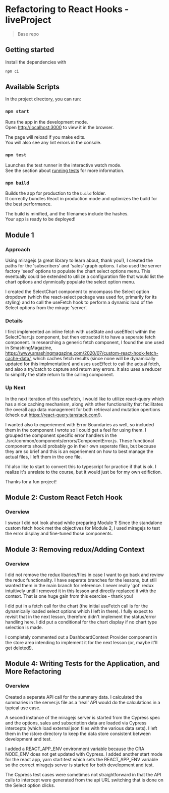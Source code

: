 # Refactoring to React Hooks - liveProject
> Base repo

## Getting started

Install the dependencies with

```bash
npm ci
```

## Available Scripts

In the project directory, you can run:

### `npm start`

Runs the app in the development mode.<br />
Open [http://localhost:3000](http://localhost:3000) to view it in the browser.

The page will reload if you make edits.<br />
You will also see any lint errors in the console.

### `npm test`

Launches the test runner in the interactive watch mode.<br />
See the section about [running tests](https://facebook.github.io/create-react-app/docs/running-tests) for more information.

### `npm build`

Builds the app for production to the `build` folder.<br />
It correctly bundles React in production mode and optimizes the build for the best performance.

The build is minified, and the filenames include the hashes.<br />
Your app is ready to be deployed!

## Module 1
### Approach

Using miragejs (a great library to learn about, thank you!), I created the paths for the 'subscribers' and 'sales' graph options. I also used the server factory 'seed' options to populate the chart select options menu. This eventually could be extended to utilize a configuration file that would list the chart options and dynmically populate the select option menu.

I created the SelectChart component to encompass the Select option dropdown (which the react-select package was used for, primarily for its styling) and to call the useFetch hook to perform a dynamic load of the Select options from the mirage 'server'. 
### Details

I first implemented an inline fetch with useState and useEffect within the SelectChart.js component, but then extracted it to have a seperate fetch component. In researching a generic fetch component, I found the one used in SmashingMagazine, https://www.smashingmagazine.com/2020/07/custom-react-hook-fetch-cache-data/, which caches fetch results (since none will be dynamically updated for this implmentation) and uses useEffect to call the actual fetch, and also a try/catch to capture and return any errors. It also uses a reducer to simplify the state return to the calling component.
### Up Next

In the next iteration of this useFetch, I would like to utilize react-query which has a nice caching mechanism, along with other functionality that facilitates the overall app data management for both retrieval and mutation opertions (check out https://react-query.tanstack.com/).

I wanted also to experiement with Error Boundaries as well, so included them in the component I wrote so I could get a feel for using them. I grouped the component specific error handlers in the ./src/common/components/errors/ComponentError.js. These functional components should probably go in their own seperate files, but because they are so brief and this is an experiement on how to best manage the actual files, I left them in the one file.

I'd also like to start to convert this to typescript for practice if that is ok. I realize it's unrelate to the course, but it would just be for my own edifiction.

Thanks for a fun project!


## Module 2: Custom React Fetch Hook

### Overview
I swear I did not look ahead while preparing Module 1! Since the standalone custom fetch hook met the objectives for Module 2, I used miragejs to test the error display and fine-tuned those components.


## Module 3: Removing redux/Adding Context

### Overview
I did not remove the redux libaries/files in case I want to go back and review the redux functionality. I have seperate branches for the lessons, but still wanted them in the main branch for reference. I never really 'got' redux intuitively until I removed it in this lesson and directly replaced it with the context. That is one huge gain from this exercise - thank you!

I did put in a fetch call for the chart (the initial useFetch call is for the dynamically loaded select options which I left in there). I fully expect to revisit that in the next lesson, therefore didn't implement the status/error handling here. I did put a conditional for the chart display if no chart type selection is made.

I completely commented out a DashboardContext Provider component in the store area intending to implement it for the next lesson (or, maybe it'll get deleted!).

## Module 4: Writing Tests for the Application, and More Refactoring

### Overview
Created a seperate API call for the summary data. I calculated the summaries in the server.js file as a 'real' API would do the calculations in a typical use case.

A second instance of the miragejs server is started from the Cypress spec and the options, sales and subscription data are loaded via Cypress intercepts (which load external json files with the various data sets). I left them in the /store directory to keep the data store consistent between development and test.

I added a REACT_APP_ENV environment variable because the CRA NODE_ENV does not get updated with Cypress. I added another start mode for the react app, yarn start:test which sets the REACT_APP_ENV variable so the correct miragejs server is started for both development and test.

The Cypress test cases were sometimes not straightforward in that the API calls to intercept were generated from the api URL switching that is done on the Select option clicks.
